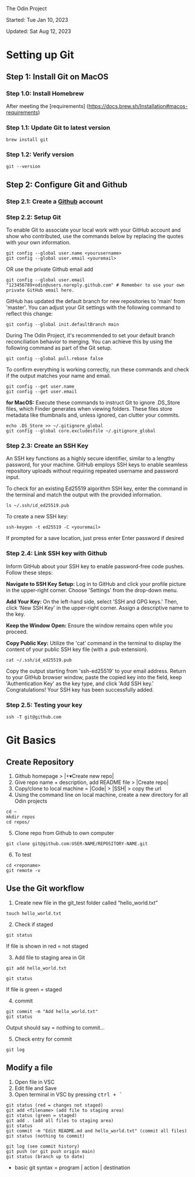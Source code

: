 The Odin Project

Started: Tue Jan 10, 2023

Updated: Sat Aug 12, 2023

# Setting up Git

## Step 1: Install Git on MacOS

### Step 1.0: Install Homebrew

After meeting the [requirements] (https://docs.brew.sh/Installation#macos-requirements)

### Step 1.1: Update Git to latest version

```
brew install git
```

### Step 1.2: Verify version

```
git --version
```

## Step 2: Configure Git and Github

### Step 2.1: Create a [Github](https://github.com/) account

### Step 2.2: Setup Git

To enable Git to associate your local work with your GitHub account and show who contributed, use the commands below by replacing the quotes with your own information.

```
git config --global user.name <yourusername>
git config --global user.email <youremail>
```

OR use the private Github email add

```
git config --global user.email "123456789+odin@users.noreply.github.com" # Remember to use your own private GitHub email here.
```

GitHub has updated the default branch for new repositories to 'main' from 'master'. You can adjust your Git settings with the following command to reflect this change:

```
git config --global init.defaultBranch main
```

During The Odin Project, it's recommended to set your default branch reconciliation behavior to merging. You can achieve this by using the following command as part of the Git setup.

```
git config --global pull.rebase false
```

To confirm everything is working correctly, run these commands and check if the output matches your name and email.

```
git config --get user.name
git config --get user.email
```

**for MacOS:** Execute these commands to instruct Git to ignore .DS_Store files, which Finder generates when viewing folders. These files store metadata like thumbnails and, unless ignored, can clutter your commits.

```
echo .DS_Store >> ~/.gitignore_global
git config --global core.excludesfile ~/.gitignore_global
```

### Step 2.3: Create an SSH Key

An SSH key functions as a highly secure identifier, similar to a lengthy password, for your machine. GitHub employs SSH keys to enable seamless repository uploads without requiring repeated username and password input.

To check for an existing Ed25519 algorithm SSH key, enter the command in the terminal and match the output with the provided information.

```
ls ~/.ssh/id_ed25519.pub
```

To create a new SSH key:

```
ssh-keygen -t ed25519 -C <youremail>
```

If prompted for a save location, just press enter
Enter password if desired

### Step 2.4: Link SSH key with Github

Inform GitHub about your SSH key to enable password-free code pushes.
Follow these steps:

**Navigate to SSH Key Setup:**
Log in to GitHub and click your profile picture in the upper-right corner. Choose 'Settings' from the drop-down menu.

**Add Your Key:**
On the left-hand side, select 'SSH and GPG keys.' Then, click 'New SSH Key' in the upper-right corner. Assign a descriptive name to the key.

**Keep the Window Open:**
Ensure the window remains open while you proceed.

**Copy Public Key:**
Utilize the 'cat' command in the terminal to display the content of your public SSH key file (with a .pub extension).

```
cat ~/.ssh/id_ed25519.pub
```

Copy the output starting from 'ssh-ed25519' to your email address. Return to your GitHub browser window, paste the copied key into the field, keep 'Authentication Key' as the key type, and click 'Add SSH key.' Congratulations! Your SSH key has been successfully added.

### Step 2.5: Testing your key

```
ssh -T git@github.com
```

# Git Basics

## Create Repository

1. Github homepage > |+▾Create new repo|
2. Give repo name + description, add README file > |Create repo|
3. Copy/clone to local machine = |Code| > |SSH| > copy the url
4. Using the command line on local machine, create a new directory for all Odin projects

```
cd ~
mkdir repos
cd repos/
```

5. Clone repo from Github to own computer

```
git clone git@github.com:USER-NAME/REPOSITORY-NAME.git
```

6. To test

```
cd <reponame>
git remote -v
```

## Use the Git workflow

1. Create new file in the git_test folder called “hello_world.txt”

```
touch hello_world.txt
```

2. Check if staged

```
git status
```

If file is shown in red = not staged

3. Add file to staging area in Git

```
git add hello_world.txt
```

```
git status
```

If file is green = staged

4. commit

```
git commit -m "Add hello_world.txt"
git status
```

Output should say = nothing to commit...

5. Check entry for commit

```
git log
```

## Modify a file

1. Open file in VSC
2. Edit file and Save
3. Open terminal in VSC by pressing <kbd>ctrl<kbd> + <kbd>`<kbd>

```
git status (red = changes not staged)
git add <filename> (add file to staging area)
git status (green = staged)
git add . (add all files to staging area)
git status
git commit -m "Edit README.md and hello_world.txt" (commit all files)
git status (nothing to commit)

git log (see commit history)
git push (or git push origin main)
git status (branch up to date)
```

-   basic git syntax = program | action | destination

